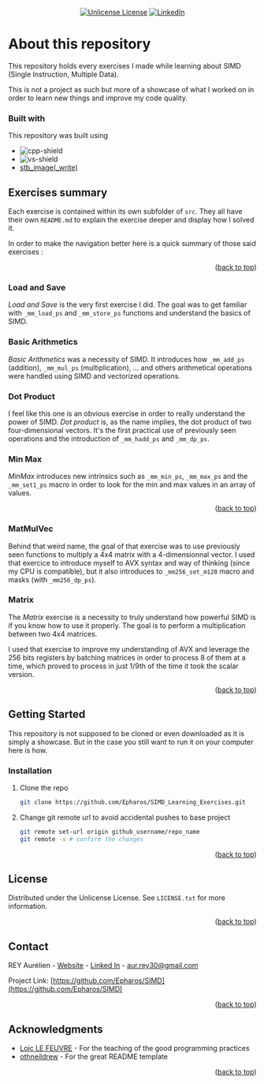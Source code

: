 <a id="readme-top"></a>

<div align="center">

[![Unlicense License][license-shield]][license-url]
[![LinkedIn][linkedin-shield]][linkedin-url]

</div>

# About this repository

This repository holds every exercises I made while learning about SIMD (Single Instruction, Multiple Data).

This is not a project as such but more of a showcase of what I worked on in order to learn new things and improve my code quality.

### Built with

This repository was built using

- ![cpp-shield] 
- ![vs-shield]
- [stb_image(_write)](https://github.com/nothings/stb)

## Exercises summary

Each exercise is contained within its own subfolder of `src`. They all have their own `README.md` to explain the exercise deeper and display how I solved it.

In order to make the navigation better here is a quick summary of those said exercises :

<p align="right">(<a href="#readme-top">back to top</a>)</p>

### Load and Save

*Load and Save* is the very first exercise I did. The goal was to get familiar with `_mm_load_ps` and `_mm_store_ps` functions and understand the basics of SIMD.

### Basic Arithmetics

*Basic Arithmetics* was a necessity of SIMD. It introduces how `_mm_add_ps` (addition), `_mm_mul_ps` (multiplication), ... and others arithmetical operations were handled using SIMD and vectorized operations. 

<!---All the following operations were tested and profiled compared to a scalar, more classical, approach :
- Addition
- Substraction
- Multiplication
- Division
- Square root
- Reciprocal

All of these were tested on floats (32 bits) and integers (32 bits). -->

### Dot Product

I feel like this one is an obvious exercise in order to really understand the power of SIMD. *Dot product* is, as the name implies, the dot product of two four-dimensional vectors. It's the first practical use of previously seen operations and the introduction of `_mm_hadd_ps` and `_mm_dp_ps`.

### Min Max

*MinMax* introduces new intrinsics such as `_mm_min_ps`, `_mm_max_ps` and the `_mm_set1_ps` macro in order to look for the min and max values in an array of values.

<p align="right">(<a href="#readme-top">back to top</a>)</p>

### MatMulVec

Behind that weird name, the goal of that exercise was to use previously seen functions to multiply a 4x4 matrix with a 4-dimensionnal vector. I used that exercice to introduce myself to AVX syntax and way of thinking (since my CPU is compatible), but it also introduces to `_mm256_set_m128` macro and masks (with `_mm256_dp_ps`).

### Matrix

The *Matrix* exercise is a necessity to truly understand how powerful SIMD is if you know how to use it properly. The goal is to perform a multiplication between two 4x4 matrices.

I used that exercise to improve my understanding of AVX and leverage the 256 bits registers by batching matrices in order to process 8 of them at a time, which proved to process in just 1/9th of the time it took the scalar version.

<p align="right">(<a href="#readme-top">back to top</a>)</p>


## Getting Started

This repository is not supposed to be cloned or even downloaded as it is simply a showcase. But in the case you still want to run it on your computer here is how.

### Installation

1. Clone the repo
   ```sh
   git clone https://github.com/Epharos/SIMD_Learning_Exercises.git
   ```
2. Change git remote url to avoid accidental pushes to base project
   ```sh
   git remote set-url origin github_username/repo_name
   git remote -v # confirm the changes
   ```

<p align="right">(<a href="#readme-top">back to top</a>)</p>


## License

Distributed under the Unlicense License. See `LICENSE.txt` for more information.

<p align="right">(<a href="#readme-top">back to top</a>)</p>


## Contact

REY Aurélien - [Website](http://www.epharos.fr/) - [Linked In][linkedin-url] - aur.rey30@gmail.com

Project Link: [https://github.com/Epharos/SIMD](https://github.com/Epharos/SIMD)

<p align="right">(<a href="#readme-top">back to top</a>)</p>


## Acknowledgments

* [Loic LE FEUVRE](https://www.linkedin.com/in/loic-le-feuvre/) - For the teaching of the good programming practices
* [othneildrew](https://github.com/othneildrew/Best-README-Template) - For the great README template

<p align="right">(<a href="#readme-top">back to top</a>)</p>


[license-shield]: https://img.shields.io/github/license/othneildrew/Best-README-Template.svg?style=for-the-badge
[license-url]: https://github.com/Epharos/SIMD/blob/master/LICENSE.txt
[linkedin-shield]: https://img.shields.io/badge/-LinkedIn-black.svg?style=for-the-badge&logo=linkedin&color=0a66c2
[linkedin-url]: https://www.linkedin.com/in/aur%C3%A9lien-rey-b06039145/
[cpp-shield]: https://img.shields.io/badge/C%2B%2B-00599C?style=for-the-badge&logo=c%2B%2B&logoColor=white
[vs-shield]: https://img.shields.io/badge/Visual_Studio-5C2D91?style=for-the-badge&logo=visual%20studio&logoColor=white